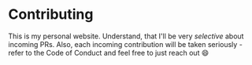 # Contributing 

This is my personal website. Understand, that I'll be very _selective_ about incoming PRs.
Also, each incoming contribution will be taken seriously - refer to the Code of Conduct and feel free to just reach out 😄

